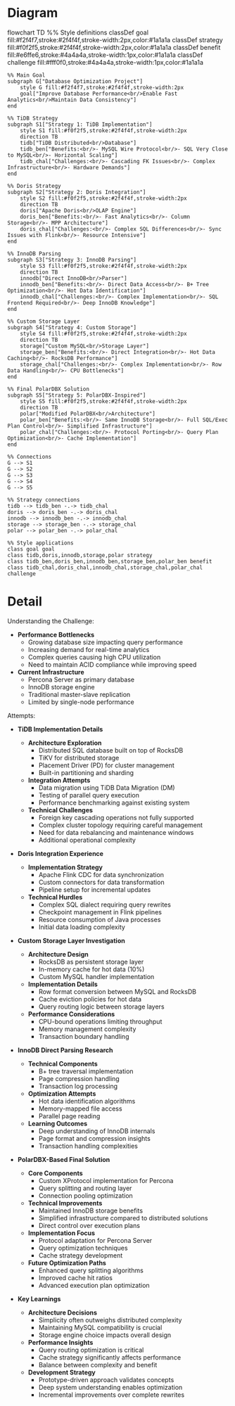 # Diagram

flowchart TD
    %% Style definitions
    classDef goal fill:#f2f4f7,stroke:#2f4f4f,stroke-width:2px,color:#1a1a1a
    classDef strategy fill:#f0f2f5,stroke:#2f4f4f,stroke-width:2px,color:#1a1a1a
    classDef benefit fill:#e6ffe6,stroke:#4a4a4a,stroke-width:1px,color:#1a1a1a
    classDef challenge fill:#fff0f0,stroke:#4a4a4a,stroke-width:1px,color:#1a1a1a

    %% Main Goal
    subgraph G["Database Optimization Project"]
        style G fill:#f2f4f7,stroke:#2f4f4f,stroke-width:2px
        goal["Improve Database Performance<br/>Enable Fast Analytics<br/>Maintain Data Consistency"]
    end

    %% TiDB Strategy
    subgraph S1["Strategy 1: TiDB Implementation"]
        style S1 fill:#f0f2f5,stroke:#2f4f4f,stroke-width:2px
        direction TB
        tidb["TiDB Distributed<br/>Database"]
        tidb_ben["Benefits:<br/>- MySQL Wire Protocol<br/>- SQL Very Close to MySQL<br/>- Horizontal Scaling"]
        tidb_chal["Challenges:<br/>- Cascading FK Issues<br/>- Complex Infrastructure<br/>- Hardware Demands"]
    end

    %% Doris Strategy
    subgraph S2["Strategy 2: Doris Integration"]
        style S2 fill:#f0f2f5,stroke:#2f4f4f,stroke-width:2px
        direction TB
        doris["Apache Doris<br/>OLAP Engine"]
        doris_ben["Benefits:<br/>- Fast Analytics<br/>- Column Storage<br/>- MPP Architecture"]
        doris_chal["Challenges:<br/>- Complex SQL Differences<br/>- Sync Issues with Flink<br/>- Resource Intensive"]
    end

    %% InnoDB Parsing
    subgraph S3["Strategy 3: InnoDB Parsing"]
        style S3 fill:#f0f2f5,stroke:#2f4f4f,stroke-width:2px
        direction TB
        innodb["Direct InnoDB<br/>Parser"]
        innodb_ben["Benefits:<br/>- Direct Data Access<br/>- B+ Tree Optimization<br/>- Hot Data Identification"]
        innodb_chal["Challenges:<br/>- Complex Implementation<br/>- SQL Frontend Required<br/>- Deep InnoDB Knowledge"]
    end

    %% Custom Storage Layer
    subgraph S4["Strategy 4: Custom Storage"]
        style S4 fill:#f0f2f5,stroke:#2f4f4f,stroke-width:2px
        direction TB
        storage["Custom MySQL<br/>Storage Layer"]
        storage_ben["Benefits:<br/>- Direct Integration<br/>- Hot Data Caching<br/>- RocksDB Performance"]
        storage_chal["Challenges:<br/>- Complex Implementation<br/>- Row Data Handling<br/>- CPU Bottlenecks"]
    end

    %% Final PolarDBX Solution
    subgraph S5["Strategy 5: PolarDBX-Inspired"]
        style S5 fill:#f0f2f5,stroke:#2f4f4f,stroke-width:2px
        direction TB
        polar["Modified PolarDBX<br/>Architecture"]
        polar_ben["Benefits:<br/>- Same InnoDB Storage<br/>- Full SQL/Exec Plan Control<br/>- Simplified Infrastructure"]
        polar_chal["Challenges:<br/>- Protocol Porting<br/>- Query Plan Optimization<br/>- Cache Implementation"]
    end

    %% Connections
    G --> S1
    G --> S2
    G --> S3
    G --> S4
    G --> S5

    %% Strategy connections
    tidb --> tidb_ben -.-> tidb_chal
    doris --> doris_ben -.-> doris_chal
    innodb --> innodb_ben -.-> innodb_chal
    storage --> storage_ben -.-> storage_chal
    polar --> polar_ben -.-> polar_chal

    %% Style applications
    class goal goal
    class tidb,doris,innodb,storage,polar strategy
    class tidb_ben,doris_ben,innodb_ben,storage_ben,polar_ben benefit
    class tidb_chal,doris_chal,innodb_chal,storage_chal,polar_chal challenge

# Detail

Understanding the Challenge:

  * **Performance Bottlenecks**
    * Growing database size impacting query performance
    * Increasing demand for real-time analytics
    * Complex queries causing high CPU utilization
    * Need to maintain ACID compliance while improving speed
  * **Current Infrastructure**
    * Percona Server as primary database
    * InnoDB storage engine
    * Traditional master-slave replication
    * Limited by single-node performance

Attempts:

* **TiDB Implementation Details**
  * **Architecture Exploration**
    * Distributed SQL database built on top of RocksDB
    * TiKV for distributed storage
    * Placement Driver (PD) for cluster management
    * Built-in partitioning and sharding
  * **Integration Attempts**
    * Data migration using TiDB Data Migration (DM)
    * Testing of parallel query execution
    * Performance benchmarking against existing system
  * **Technical Challenges**
    * Foreign key cascading operations not fully supported
    * Complex cluster topology requiring careful management
    * Need for data rebalancing and maintenance windows
    * Additional operational complexity

* **Doris Integration Experience**
  * **Implementation Strategy**
    * Apache Flink CDC for data synchronization
    * Custom connectors for data transformation
    * Pipeline setup for incremental updates
  * **Technical Hurdles**
    * Complex SQL dialect requiring query rewrites
    * Checkpoint management in Flink pipelines
    * Resource consumption of Java processes
    * Initial data loading complexity

* **Custom Storage Layer Investigation**
  * **Architecture Design**
    * RocksDB as persistent storage layer
    * In-memory cache for hot data (10%)
    * Custom MySQL handler implementation
  * **Implementation Details**
    * Row format conversion between MySQL and RocksDB
    * Cache eviction policies for hot data
    * Query routing logic between storage layers
  * **Performance Considerations**
    * CPU-bound operations limiting throughput
    * Memory management complexity
    * Transaction boundary handling

* **InnoDB Direct Parsing Research**
  * **Technical Components**
    * B+ tree traversal implementation
    * Page compression handling
    * Transaction log processing
  * **Optimization Attempts**
    * Hot data identification algorithms
    * Memory-mapped file access
    * Parallel page reading
  * **Learning Outcomes**
    * Deep understanding of InnoDB internals
    * Page format and compression insights
    * Transaction handling complexities

* **PolarDBX-Based Final Solution**
  * **Core Components**
    * Custom XProtocol implementation for Percona
    * Query splitting and routing layer
    * Connection pooling optimization
  * **Technical Improvements**
    * Maintained InnoDB storage benefits
    * Simplified infrastructure compared to distributed solutions
    * Direct control over execution plans
  * **Implementation Focus**
    * Protocol adaptation for Percona Server
    * Query optimization techniques
    * Cache strategy development
  * **Future Optimization Paths**
    * Enhanced query splitting algorithms
    * Improved cache hit ratios
    * Advanced execution plan optimization

* **Key Learnings**
  * **Architecture Decisions**
    * Simplicity often outweighs distributed complexity
    * Maintaining MySQL compatibility is crucial
    * Storage engine choice impacts overall design
  * **Performance Insights**
    * Query routing optimization is critical
    * Cache strategy significantly affects performance
    * Balance between complexity and benefit
  * **Development Strategy**
    * Prototype-driven approach validates concepts
    * Deep system understanding enables optimization
    * Incremental improvements over complete rewrites

